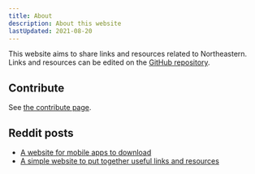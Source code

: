 ```yaml
---
title: About
description: About this website
lastUpdated: 2021-08-20
---
```


This website aims to share links and resources related to Northeastern. Links and resources can be edited on the [GitHub repository](https://github.com/ninest/huskinfo).

## Contribute

See [the contribute page](/contribute).

## Reddit posts

- [A website for mobile apps to download](https://www.reddit.com/r/NEU/comments/p7jrs6/a_website_for_mobile_apps_to_download/)
- [A simple website to put together useful links and resources](https://www.reddit.com/r/NEU/comments/orw38h/i_made_a_simple_website_to_put_together_useful/)
